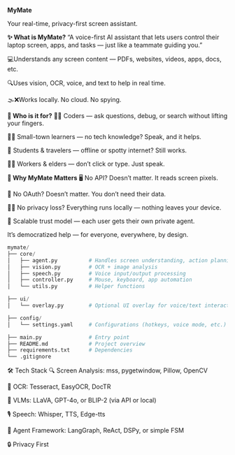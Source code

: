 **MyMate**

Your real-time, privacy-first screen assistant.

**✨ What is MyMate?**
“A voice-first AI assistant that lets users control their laptop screen, apps, and tasks — just like a teammate guiding you.”

💻Understands any screen content — PDFs, websites, videos, apps, docs, etc.

🔍Uses vision, OCR, voice, and text to help in real time.

🌫️❌Works locally. No cloud. No spying.

**🎯 Who is it for?**
👩‍💻 Coders — ask questions, debug, or search without lifting your fingers.

👨‍🌾 Small-town learners — no tech knowledge? Speak, and it helps.

🎒 Students & travelers — offline or spotty internet? Still works.

🧑‍🏭 Workers & elders — don’t click or type. Just speak.

**🧩 Why MyMate Matters**
🖥️ No API? Doesn’t matter. It reads screen pixels.

🔐 No OAuth? Doesn’t matter. You don’t need their data.

🧍‍♀️ No privacy loss? Everything runs locally — nothing leaves your device.

🤖 Scalable trust model — each user gets their own private agent.

It’s democratized help — for everyone, everywhere, by design.

```python
mymate/
├── core/
│   ├── agent.py          # Handles screen understanding, action planning
│   ├── vision.py         # OCR + image analysis
│   ├── speech.py         # Voice input/output processing
│   ├── controller.py     # Mouse, keyboard, app automation
│   └── utils.py          # Helper functions

├── ui/
│   └── overlay.py        # Optional UI overlay for voice/text interaction

├── config/
│   └── settings.yaml     # Configurations (hotkeys, voice mode, etc.)

├── main.py               # Entry point
├── README.md             # Project overview
├── requirements.txt      # Dependencies
└── .gitignore
```
🛠️ Tech Stack
🔍 Screen Analysis: mss, pygetwindow, Pillow, OpenCV

🧾 OCR: Tesseract, EasyOCR, DocTR

🧠 VLMs: LLaVA, GPT-4o, or BLIP-2 (via API or local)

🎙️ Speech: Whisper, TTS, Edge-tts

🤖 Agent Framework: LangGraph, ReAct, DSPy, or simple FSM

🔒 Privacy First


